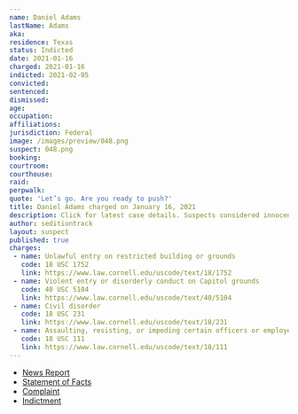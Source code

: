 ```yaml
---
name: Daniel Adams
lastName: Adams
aka:
residence: Texas
status: Indicted
date: 2021-01-16
charged: 2021-01-16
indicted: 2021-02-05
convicted: 
sentenced: 
dismissed: 
age:
occupation:
affiliations:
jurisdiction: Federal
image: /images/preview/048.png
suspect: 048.png
booking:
courtroom:
courthouse:
raid:
perpwalk:
quote: 'Let’s go. Are you ready to push?'
title: Daniel Adams charged on January 16, 2021
description: Click for latest case details. Suspects considered innocent until proven guilty.
author: seditiontrack
layout: suspect
published: true
charges:
 - name: Unlawful entry on restricted building or grounds
   code: 18 USC 1752
   link: https://www.law.cornell.edu/uscode/text/18/1752
 - name: Violent entry or disorderly conduct on Capitol grounds
   code: 40 USC 5104
   link: https://www.law.cornell.edu/uscode/text/40/5104
 - name: Civil disorder
   code: 18 USC 231
   link: https://www.law.cornell.edu/uscode/text/18/231
 - name: Assaulting, resisting, or impeding certain officers or employees
   code: 18 USC 111
   link: https://www.law.cornell.edu/uscode/text/18/111
---
```

- [News Report](https://www.knoe.com/2021/01/17/la-man-and-cousin-arrested-following-capitol-riot/)
- [Statement of Facts](https://www.justice.gov/opa/page/file/1355876/download)
- [Complaint](https://www.justice.gov/opa/page/file/1355881/download)
- [Indictment](https://www.justice.gov/usao-dc/case-multi-defendant/file/1366036/download)
